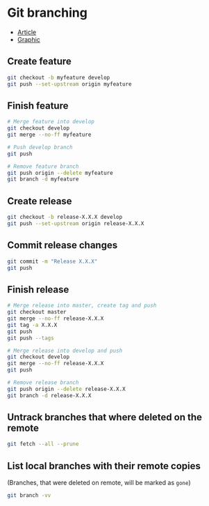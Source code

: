 # Git branching
* [Article](http://nvie.com/posts/a-successful-git-branching-model/)
* [Graphic](http://nvie.com/files/Git-branching-model.pdf)

## Create feature
```bash
git checkout -b myfeature develop
git push --set-upstream origin myfeature
```

## Finish feature
```bash
# Merge feature into develop
git checkout develop
git merge --no-ff myfeature

# Push develop branch
git push

# Remove feature branch
git push origin --delete myfeature
git branch -d myfeature
```

## Create release
```bash
git checkout -b release-X.X.X develop
git push --set-upstream origin release-X.X.X
```

## Commit release changes
```bash
git commit -m "Release X.X.X"
git push
```

## Finish release
```bash
# Merge release into master, create tag and push
git checkout master
git merge --no-ff release-X.X.X
git tag -a X.X.X
git push
git push --tags

# Merge release into develop and push
git checkout develop
git merge --no-ff release-X.X.X
git push

# Remove release branch
git push origin --delete release-X.X.X
git branch -d release-X.X.X
```

## Untrack branches that where deleted on the remote
```bash
git fetch --all --prune
```

## List local branches with their remote copies
(Branches, that were deleted on remote, will be marked as `gone`)
```bash
git branch -vv
```
